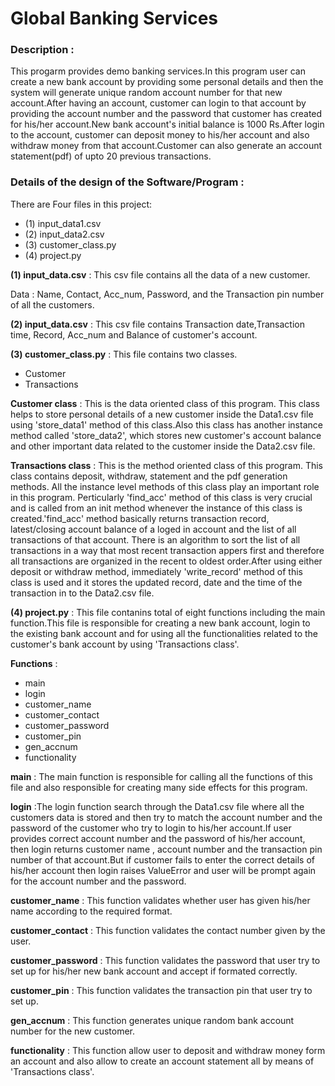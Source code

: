# Global Banking Services
####
### Description :
This progarm provides demo banking services.In this program user can create a new bank account by providing some personal details and then the system will generate unique random account number for that new account.After having an account, customer can login to that account by providing the account number and the password that customer has created for his/her account.New bank account's initial balance is 1000 Rs.After login to the account, customer can deposit money to his/her account and also withdraw money from that account.Customer can also generate an account statement(pdf) of upto 20 previous transactions.

### Details of the design of the Software/Program :
There are Four files in this project: 
* (1) input_data1.csv
* (2) input_data2.csv
* (3) customer_class.py
* (4) project.py

**(1) input_data.csv** : This csv file contains all the data of a new customer.

Data : Name, Contact, Acc_num, Password, and the Transaction pin number of all the customers.



**(2) input_data.csv** : This csv file contains Transaction date,Transaction time, Record, Acc_num and Balance of customer's account.




**(3) customer_class.py** : This file contains two classes.

* Customer
* Transactions

**Customer class** : This is the data oriented class of this program. This class helps to store personal details of a new customer inside the Data1.csv file using 'store_data1' method of this class.Also this class has another instance method called 'store_data2', which stores new customer's account balance and other important data related to the customer inside the Data2.csv file.

**Transactions class** : This is the method oriented class of this program. This class contains deposit, withdraw, statement and the pdf generation methods. All the instance level methods of this class play an important role in this program. Perticularly 'find_acc' method of this class is very crucial and is called from an init method whenever the instance of this class is created.'find_acc' method basically returns transaction record, latest/closing account balance of a loged in account and the list of all transactions of that account. There is an algorithm to sort the list of all transactions in a way that most recent transaction appers first and therefore all transactions are organized in the recent to oldest order.After using either deposit or withdraw method, immediately 'write_record' method of this class is used and it stores the updated record, date and the time of the transaction in to the Data2.csv file.




**(4) project.py** : This file contanins total of eight functions including the main function.This file is responsible for creating a new bank account, login to the existing bank account and for using all the functionalities related to the customer's bank account by using 'Transactions class'.

**Functions** :
* main
* login
* customer_name
* customer_contact
* customer_password
* customer_pin
* gen_accnum
* functionality

**main** : The main function is responsible for calling all the functions of this file and also responsible for creating many side effects for this program.

**login** :The login function search through the Data1.csv file where all the customers data is stored and then try to match the account number and the password of the customer who try to login to his/her account.If user provides correct account number and the password of his/her account, then login returns customer name , account number and the transaction pin number of that account.But if customer fails to enter the correct details of his/her account then login raises ValueError and user will be prompt again for the account number and the password.

**customer_name** : This function validates whether user has given his/her name according to the required format.

**customer_contact** : This function validates the contact number given by the user.

**customer_password** : This function validates the password that user try to set up for his/her new bank account and accept if formated correctly.

**customer_pin** : This function validates the transaction pin that user try to set up.

**gen_accnum** : This function generates unique random bank account number for the new customer.

**functionality** : This function allow user to deposit and withdraw money form an account and also allow to create an account statement all by means of 'Transactions class'.




















